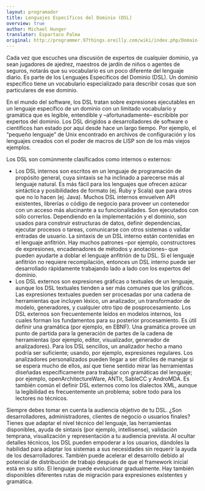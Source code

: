 ```yaml
---
layout: programador
title: Lenguajes Específicos del Dominio (DSL)
overview: true
author: Michael Hunger
translator: Espartaco Palma
original: http://programmer.97things.oreilly.com/wiki/index.php/Domain-Specific_Languages
---
```


Cada vez que escuches una discusión de expertos de cualquier dominio, ya
sean jugadores de ajedrez, maestros de jardín de niños o agentes de
seguros, notarás que su vocabulario es un poco diferente del lenguaje
diario. Es parte de los Lenguajes Específicos del Dominio (DSL). Un
dominio específico tiene un vocabulario especializado para describir
cosas que son particulares de ese dominio.

En el mundo del software, los DSL tratan sobre expresiones ejecutables
en un lenguaje específico de un dominio con un limitado vocabulario y
gramática que es legible, entendible y –afortunadamente– escribible por
expertos del dominio. Los DSL dirigidos a desarrolladores de software o
científicos han estado por aquí desde hace un largo tiempo. Por ejemplo,
el “pequeño lenguaje” de Unix encontrado en archivos de configuración y
los lenguajes creados con el poder de macros de LISP son de los más
viejos ejemplos.

Los DSL son comúnmente clasificados como internos o externos:

- Los DSL internos son escritos en un lenguaje de programación de
propósito general, cuya sintaxis se ha inclinado a parecerse más al
lenguaje natural. Es más fácil para los lenguajes que ofrecen azúcar
sintáctica y posibilidades de formato (ej. Ruby y Scala) que para otros
que no lo hacen (ej. Java). Muchos DSL internos envuelven API
existentes, librerías o código de negocio para proveer un contenedor con
un acceso más alucinante a su funcionalidades. Son ejecutados con sólo
correrlos. Dependiendo en la implementación y el dominio, son usados
para construir estructuras de datos, definir dependencias, ejecutar
procesos o tareas, comunicarse con otros sistemas o validar entradas de
usuario. La sintaxis de un DSL interno están contenidas en el lenguaje
anfitrión. Hay muchos patrones –por ejemplo, constructores de
expresiones, encadenadores de métodos y anotaciones– que pueden ayudarte
a doblar el lenguaje anfitrión de tu DSL. Si el lenguaje anfitrión no
requiere recompilación, entonces un DSL interno puede ser desarrollado
rápidamente trabajando lado a lado con los expertos del dominio.
- Los DSL externos son expresiones gráficas o textuales de un lenguaje,
aunque los DSL textuales tienden a ser más comunes que los gráficos. Las
expresiones textuales pueden ser procesadas por una cadena de
herramientas que incluyen léxico, un analizador, un transformador de
modelo, generadores, y cualquier otro tipo de posprocesamiento. Los DSL
externos son frecuentemente leídos en modelos internos, los cuales
forman los fundamentos para su posterior procesamiento. Es útil definir
una gramática (por ejemplo, en EBNF). Una gramática provee un punto de
partida para la generación de partes de la cadena de herramientas (por
ejemplo, editor, visualizador, generador de analizadores). Para los DSL
sencillos, un analizador hecho a mano podría ser suficiente; usando, por
ejemplo, expresiones regulares. Los analizadores personalizados pueden
llegar a ser difíciles de manejar si se espera mucho de ellos, así que
tiene sentido mirar las herramientas diseñadas específicamente para
trabajar con gramáticas del lenguaje; por ejemplo, openArchitectureWare,
ANTlr, SableCC y AndroMDA. Es también común el definir DSL externos como
los dialectos XML, aunque la legibilidad es frecuentemente un problema;
sobre todo para los lectores no técnicos.

Siempre debes tomar en cuenta la audiencia objetivo de tu DSL. ¿Son
desarrolladores, administradores, clientes de negocio o usuarios
finales? Tienes que adaptar el nivel técnico del lenguaje, las
herramientas disponibles, ayuda de sintaxis (por ejemplo, intellisense),
validación temprana, visualización y representación a tu audiencia
prevista. Al ocultar detalles técnicos, los DSL pueden empoderar a los
usuarios, dándoles la habilidad para adaptar los sistemas a sus
necesidades sin requerir la ayuda de los desarrolladores. También puede
acelerar el desarrollo debido al potencial de distribución de trabajo
después de que el framework inicial está en su sitio. El lenguaje puede
evolucionar gradualmente. Hay también disponibles diferentes rutas de
migración para expresiones existentes y gramática.
